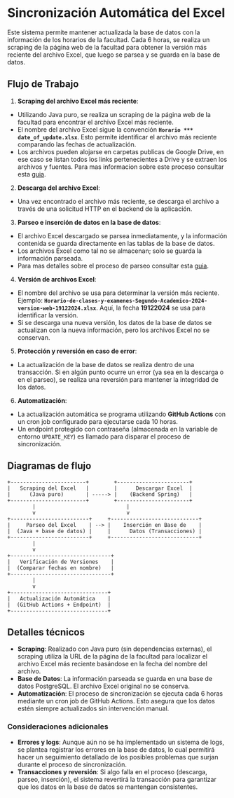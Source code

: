 # Sincronización Automática del Excel

Este sistema permite mantener actualizada la base de datos con la información de los horarios
de la facultad.
Cada 6 horas, se realiza un scraping de la página web de la facultad para obtener la versión
más reciente del archivo Excel, que luego se parsea y se guarda en la base de datos.

## Flujo de Trabajo

1. **Scraping del archivo Excel más reciente**: 
- Utilizando Java puro, se realiza un scraping de la página web de la facultad para encontrar
  el archivo Excel más reciente.
- El nombre del archivo Excel sigue la convención **`Horario *** date_of_update.xlsx`**.
  Esto permite identificar el archivo más reciente comparando las fechas de actualización.
- Los archivos pueden alojarse en carpetas publicas de Google Drive, en ese caso se listan
  todos los links pertenecientes a Drive y se extraen los archivos y fuentes.
  Para mas informacion sobre este proceso consultar esta [guia](google_drive.md).

2. **Descarga del archivo Excel**: 
- Una vez encontrado el archivo más reciente, se descarga el archivo a través de una solicitud
  HTTP en el backend de la aplicación.

3. **Parseo e inserción de datos en la base de datos**:
- El archivo Excel descargado se parsea inmediatamente, y la información contenida se guarda
  directamente en las tablas de la base de datos.
- Los archivos Excel como tal no se almacenan; solo se guarda la información parseada.
- Para mas detalles sobre el proceso de parseo consultar esta [guia](parser-excel.md).

4. **Versión de archivos Excel**:
- El nombre del archivo se usa para determinar la versión más reciente.
  Ejemplo:
  **`Horario-de-clases-y-examenes-Segundo-Academico-2024-version-web-19122024.xlsx`**.
  Aquí, la fecha **19122024** se usa para identificar la versión.
- Si se descarga una nueva versión, los datos de la base de datos se actualizan con la nueva
  información, pero los archivos Excel no se conservan.

5. **Protección y reversión en caso de error**:
- La actualización de la base de datos se realiza dentro de una transacción.
  Si en algún punto ocurre un error (ya sea en la descarga o en el parseo), se realiza una
  reversión para mantener la integridad de los datos.

6. **Automatización**:
- La actualización automática se programa utilizando **GitHub Actions** con un cron job
  configurado para ejecutarse cada 10 horas.
- Un endpoint protegido con contraseña (almacenada en la variable de entorno `UPDATE_KEY`) es
  llamado para disparar el proceso de sincronización.

## Diagramas de flujo

```plaintext
+------------------------+        +-----------------------+
|   Scraping del Excel   |        |      Descargar Excel  |
|      (Java puro)       | -----> |    (Backend Spring)   |
+------------------------+        +-----------------------+
        |                             |
        v                             v
+-------------------------+     +----------------------------+
|     Parseo del Excel    | --> |    Inserción en Base de    |
|  (Java + base de datos) |     |      Datos (Transacciones) |
+-------------------------+     +----------------------------+
        |
        v
+--------------------------------+
|   Verificación de Versiones    |
|  (Comparar fechas en nombre)   |
+--------------------------------+
        |
        v
+-------------------------------+
|   Actualización Automática    |
|  (GitHub Actions + Endpoint)  |
+-------------------------------+
```

## Detalles técnicos

- **Scraping**:
  Realizado con Java puro (sin dependencias externas), el scraping utiliza la URL de la página
  de la facultad para localizar el archivo Excel más reciente basándose en la fecha del nombre
  del archivo.
- **Base de Datos**:
  La información parseada se guarda en una base de datos PostgreSQL.
  El archivo Excel original no se conserva.
- **Automatización**:
  El proceso de sincronización se ejecuta cada 6 horas mediante un cron job de GitHub Actions.
  Esto asegura que los datos estén siempre actualizados sin intervención manual.

### Consideraciones adicionales

- **Errores y logs**:
  Aunque aún no se ha implementado un sistema de logs, se plantea registrar los errores en la
  base de datos, lo cual permitirá hacer un seguimiento detallado de los posibles problemas que
  surjan durante el proceso de sincronización.
- **Transacciones y reversión**:
  Si algo falla en el proceso (descarga, parseo, inserción), el sistema revertirá la
  transacción para garantizar que los datos en la base de datos se mantengan consistentes.
